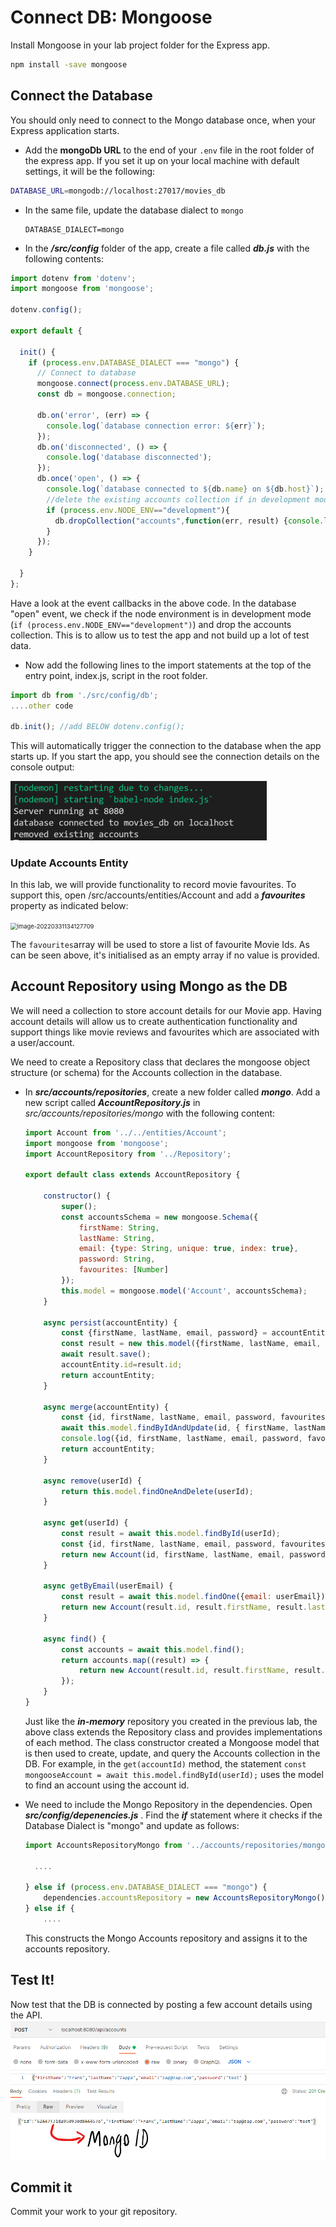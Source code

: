 # Connect DB: Mongoose 

Install Mongoose in your lab project folder for the Express app.

~~~bash
npm install -save mongoose
~~~

## Connect the Database

You should only need to connect to the Mongo database once, when your Express application starts.

- Add the **mongoDb URL** to the end of your ``.env`` file in the root folder of the express app. If you set it up on your local machine with default settings,  it will be the following:  

```bash
DATABASE_URL=mongodb://localhost:27017/movies_db
```

+ In the same file, update the database dialect to `mongo`

  ~~~
  DATABASE_DIALECT=mongo
  ~~~


+ In the ***/src/config*** folder of the app,  create a file called  ***db.js*** with the following contents:

```javascript
import dotenv from 'dotenv';
import mongoose from 'mongoose';

dotenv.config();

export default {

  init() {
    if (process.env.DATABASE_DIALECT === "mongo") {
      // Connect to database
      mongoose.connect(process.env.DATABASE_URL);
      const db = mongoose.connection;

      db.on('error', (err) => {
        console.log(`database connection error: ${err}`);
      });
      db.on('disconnected', () => {
        console.log('database disconnected');
      });
      db.once('open', () => {
        console.log(`database connected to ${db.name} on ${db.host}`);
        //delete the existing accounts collection if in development mode
        if (process.env.NODE_ENV=="development"){
          db.dropCollection("accounts",function(err, result) {console.log(result)} );
        }
      });
    }

  }
};

```

Have a look at the event callbacks in the above code. In the database "open" event, we check if the node environment is in development mode (``if (process.env.NODE_ENV=="development")``)  and drop the accounts collection. This is to allow us to test the app and not build up a lot of test data.

+ Now add the following lines to the import statements at the top of the entry point, index.js,  script in  the root folder.

~~~javascript
import db from './src/config/db';
....other code

db.init(); //add BELOW dotenv.config();
~~~

This will automatically trigger the connection to the database when the app starts up. If you start the app, you should see the connection details on the console output:

<img src="./img/image-20220330164722839.png" alt="image-20220330164722839" style="zoom:50%;" />

### Update Accounts Entity

In this lab, we will provide functionality to record movie favourites. To support this, open /src/accounts/entities/Account and add a ***favourites*** property as indicated below:

<img src="C:\Users\Frank\Desktop\repos\2022\ewd-2022\topic10\notbook1\img\image-20220331134127709.png" alt="image-20220331134127709" style="zoom:67%;" />

The ``favourites``array will be used to store a list of favourite  Movie Ids. As can be seen above, it's initialised as an empty array if no value is provided.

## Account Repository using Mongo as the DB

We will need a collection to store account details for our Movie app. Having account details will allow us to create authentication functionality and support things like movie reviews and favourites which are associated with a user/account. 

We need to create a Repository class that declares the mongoose object structure (or schema) for the Accounts collection in the database. 



+ In ***src/accounts/repositories***, create a new folder called ***mongo***. Add a new script called ***AccountRepository.js*** in *src/accounts/repositories/mongo* with the following content:
  ~~~javascript
  import Account from '../../entities/Account';
  import mongoose from 'mongoose';
  import AccountRepository from '../Repository';
  
  export default class extends AccountRepository {
  
      constructor() {
          super();
          const accountsSchema = new mongoose.Schema({
              firstName: String,
              lastName: String,
              email: {type: String, unique: true, index: true},
              password: String,
              favourites: [Number]
          });
          this.model = mongoose.model('Account', accountsSchema);
      }
  
      async persist(accountEntity) {
          const {firstName, lastName, email, password} = accountEntity;
          const result = new this.model({firstName, lastName, email, password});
          await result.save();
          accountEntity.id=result.id;
          return accountEntity;
      }
  
      async merge(accountEntity) {
          const {id, firstName, lastName, email, password, favourites } = accountEntity;
          await this.model.findByIdAndUpdate(id, { firstName, lastName, email, password, favourites });
          console.log({id, firstName, lastName, email, password, favourites });
          return accountEntity;
      }
  
      async remove(userId) {
          return this.model.findOneAndDelete(userId);
      }
  
      async get(userId) {
          const result = await this.model.findById(userId);
          const {id, firstName, lastName, email, password, favourites } = result;
          return new Account(id, firstName, lastName, email, password, favourites );
      }
  
      async getByEmail(userEmail) {
          const result = await this.model.findOne({email: userEmail});
          return new Account(result.id, result.firstName, result.lastName, result.email, result.password,result.favourites);
      }
  
      async find() {
          const accounts = await this.model.find();
          return accounts.map((result) => {
              return new Account(result.id, result.firstName, result.lastName, result.email, result.password, result.favourites);
          });
      }
  }
  ~~~
  
  Just like the ***in-memory***  repository you created in the previous lab, the above class extends the Repository class and provides implementations of each method. The class constructor created a Mongoose model that is then used to  create, update, and query the Accounts collection in the DB. For example, in the  ``get(accountId)`` method, the statement ``const mongooseAccount = await this.model.findById(userId);`` uses the model to find an account using the account id.
  
+ We need to include the Mongo Repository in the dependencies. Open ***src/config/depenencies.js*** . Find the ***if*** statement where it checks if the Database Dialect is "mongo" and update as follows: 
  ~~~javascript
  import AccountsRepositoryMongo from '../accounts/repositories/mongo/AccountRepository';
  
  	....
  
  } else if (process.env.DATABASE_DIALECT === "mongo") {
      dependencies.accountsRepository = new AccountsRepositoryMongo();
  } else if {
      ....
  
  ~~~
  
  This constructs the Mongo Accounts repository and assigns it to the accounts repository.

## Test It!

Now test that the DB is connected by posting a few account details using the API. 
<img src="./img/image-20220330170550353.png" alt="image-20220330170550353" style="zoom:67%;" />

## Commit it

Commit your work to your git repository.




